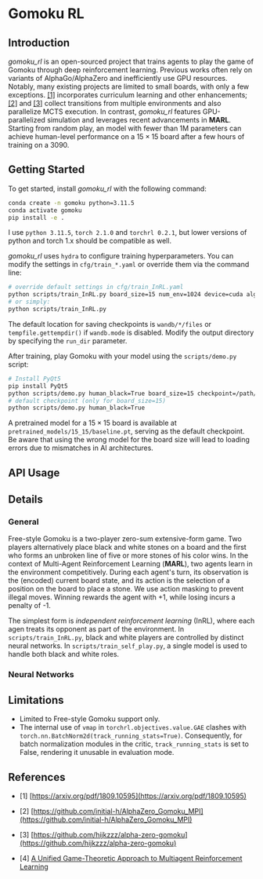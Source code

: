 # Gomoku RL

## Introduction

*gomoku_rl* is an open-sourced project that trains agents to play the game of Gomoku through deep reinforcement learning. Previous works often rely on variants of AlphaGo/AlphaZero and inefficiently use GPU resources. Notably, many existing projects are limited to small boards, with only a few exceptions. [[1]](#refer-anchor-1) incorporates curriculum learning and other enhancements;  [[2]](#refer-anchor-2)  and  [[3]](#refer-anchor-3)  collect transitions from multiple environments and also parallelize MCTS execution. In contrast, *gomoku_rl* features GPU-parallelized simulation and leverages recent advancements in **MARL**. Starting from random play, an model with fewer than 1M parameters can achieve human-level performance on a $15\times15$ board after a few hours of training on a 3090.

## Getting Started

To get started, install *gomoku_rl* with the following command:

```bash
conda create -n gomoku python=3.11.5
conda activate gomoku
pip install -e .
```

I use `python 3.11.5`, `torch 2.1.0` and `torchrl 0.2.1`, but lower versions of python and torch 1.x should be compatible as well. 

*gomoku_rl* uses `hydra` to configure training hyperparameters. You can modify the settings in `cfg/train_*.yaml` or override them via the command line:

```bash
# override default settings in cfg/train_InRL.yaml
python scripts/train_InRL.py board_size=15 num_env=1024 device=cuda algo=ppo epochs=100 wandb.mode=online
# or simply:
python scripts/train_InRL.py
```

The default location for saving checkpoints is `wandb/*/files` or `tempfile.gettempdir()` if `wandb.mode` is disabled. Modify the output directory by specifying the `run_dir` parameter.

After training, play Gomoku with your model using the `scripts/demo.py` script:

```bash
# Install PyQt5
pip install PyQt5
python scripts/demo.py human_black=True board_size=15 checkpoint=/path/to/your/model
# default checkpoint (only for board_size=15)
python scripts/demo.py human_black=True
```

A pretrained model for a $15\times15$ board is available at `pretrained_models/15_15/baseline.pt`, serving as the default checkpoint. Be aware that using the wrong model  for the board size will lead to loading errors due to mismatches in AI architectures.

## API Usage



## Details

### General

Free-style Gomoku is a two-player zero-sum extensive-form game. Two players alternatively place black and white stones on a board and the first who forms an unbroken line of five or more stones of his color wins. In the context of Multi-Agent Reinforcement Learning (**MARL**), two agents learn in the environment competitively. During each agent's turn, its observation is the (encoded) current board state, and its action is the selection of a position on the board to place a stone. We use action masking to prevent illegal moves. Winning rewards the agent with +1, while losing incurs a penalty of -1. 

The simplest form is *independent reinforcement learning* (InRL), where each agen treats its opponent as part of the environment. In `scripts/train_InRL.py`, black and white players are controlled by distinct neural networks. In `scripts/train_self_play.py`,  a single model is used to handle both black and white roles.

### Neural Networks





## Limitations

- Limited to Free-style Gomoku support only.
- The internal use of `vmap` in `torchrl.objectives.value.GAE` clashes with `torch.nn.BatchNorm2d(track_running_stats=True)`. Consequently, for batch normalization modules in the critic, `track_running_stats` is set to False, rendering it unusable in evaluation mode.

## References

<div id="refer-anchor-1"></div>

- [1] [https://arxiv.org/pdf/1809.10595](https://arxiv.org/pdf/1809.10595)

<div id="refer-anchor-2"></div>

- [2] [https://github.com/initial-h/AlphaZero_Gomoku_MPI](https://github.com/initial-h/AlphaZero_Gomoku_MPI)

<div id="refer-anchor-3"></div>

- [3] [https://github.com/hijkzzz/alpha-zero-gomoku](https://github.com/hijkzzz/alpha-zero-gomoku)

<div id="refer-anchor-4"></div>

- [4] [A Unified Game-Theoretic Approach to Multiagent Reinforcement Learning](https://arxiv.org/pdf/1711.00832.pdf)